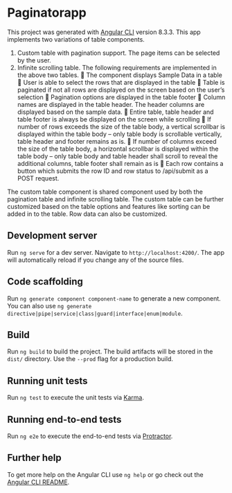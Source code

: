 # Paginatorapp


This project was generated with [Angular CLI](https://github.com/angular/angular-cli) version 8.3.3.
This app implements two variations of table components. 
1. Custom table with pagination support. The page items can be selected by the user.
2. Infinite scrolling table.
The following requirements are implemented in the above two tables.
	The component displays Sample Data in a table
	User is able to select the rows that are displayed in the table
	Table is paginated if not all rows are displayed on the screen based on the user’s selection
	Pagination options are displayed in the table footer
	Column names are displayed in the table header. The header columns are displayed based on the sample data.
	Entire table, table header and table footer is always be displayed on the screen while scrolling
	If number of rows exceeds the size of the table body, a vertical scrollbar is displayed within the table body – only table body is scrollable vertically, table header and footer remains as is.
	If number of columns exceed the size of the table body, a horizontal scrollbar is displayed within the table body – only table body and table header shall scroll to reveal the additional columns, table footer shall remain as is
	Each row contains a button which submits the row ID and row status to /api/submit as a POST request.

The custom table component is shared component used by both the pagination table and infinite scrolling table. The custom table
can be further customized based on the table options and features like sorting can be added in to the table. Row data can also be customized.


## Development server

Run `ng serve` for a dev server. Navigate to `http://localhost:4200/`. The app will automatically reload if you change any of the source files.

## Code scaffolding

Run `ng generate component component-name` to generate a new component. You can also use `ng generate directive|pipe|service|class|guard|interface|enum|module`.

## Build

Run `ng build` to build the project. The build artifacts will be stored in the `dist/` directory. Use the `--prod` flag for a production build.

## Running unit tests

Run `ng test` to execute the unit tests via [Karma](https://karma-runner.github.io).

## Running end-to-end tests

Run `ng e2e` to execute the end-to-end tests via [Protractor](http://www.protractortest.org/).

## Further help

To get more help on the Angular CLI use `ng help` or go check out the [Angular CLI README](https://github.com/angular/angular-cli/blob/master/README.md).

